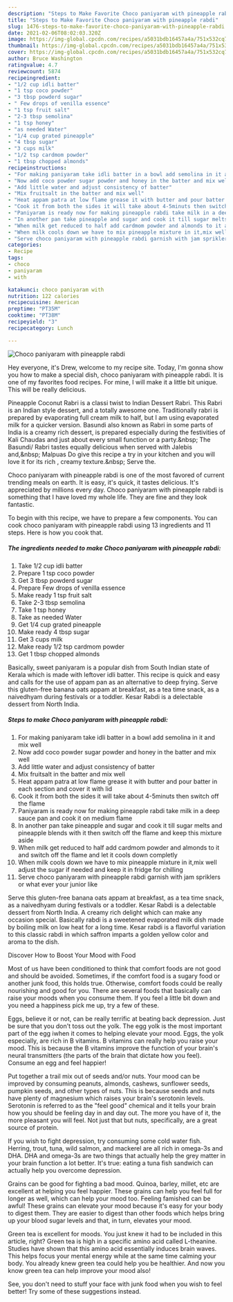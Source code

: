 ```yaml
---
description: "Steps to Make Favorite Choco paniyaram with pineapple rabdi"
title: "Steps to Make Favorite Choco paniyaram with pineapple rabdi"
slug: 1476-steps-to-make-favorite-choco-paniyaram-with-pineapple-rabdi
date: 2021-02-06T08:02:03.320Z
image: https://img-global.cpcdn.com/recipes/a5031bdb16457a4a/751x532cq70/choco-paniyaram-with-pineapple-rabdi-recipe-main-photo.jpg
thumbnail: https://img-global.cpcdn.com/recipes/a5031bdb16457a4a/751x532cq70/choco-paniyaram-with-pineapple-rabdi-recipe-main-photo.jpg
cover: https://img-global.cpcdn.com/recipes/a5031bdb16457a4a/751x532cq70/choco-paniyaram-with-pineapple-rabdi-recipe-main-photo.jpg
author: Bruce Washington
ratingvalue: 4.7
reviewcount: 5874
recipeingredient:
- "1/2 cup idli batter"
- "1 tsp coco powder"
- "3 tbsp powderd sugar"
- " Few drops of venilla essence"
- "1 tsp fruit salt"
- "2-3 tbsp semolina"
- "1 tsp honey"
- "as needed Water"
- "1/4 cup grated pineapple"
- "4 tbsp sugar"
- "3 cups milk"
- "1/2 tsp cardmom powder"
- "1 tbsp chopped almonds"
recipeinstructions:
- "For making paniyaram take idli batter in a bowl add semolina in it and mix well"
- "Now add coco powder sugar powder and honey in the batter and mix well"
- "Add little water and adjust consistency of batter"
- "Mix fruitsalt in the batter and mix well"
- "Heat appam patra at low flame grease it with butter and pour batter in each section and cover it with lid"
- "Cook it from both the sides it will take about 4-5minuts then switch off the flame"
- "Paniyaram is ready now for making pineapple rabdi take milk in a deep sauce pan and cook it on medium flame"
- "In another pan take pineapple and sugar and cook it till sugar melts and pineapple blends with it then switch off the flame and keep this mixture aside"
- "When milk get reduced to half add cardmom powder and almonds to it and switch off the flame and let it cools down completly"
- "When milk cools down we have to mix pineapple mixture in it,mix well adjust the sugar if needed and keep it in fridge for chilling"
- "Serve choco paniyaram with pineapple rabdi garnish with jam spriklers or what ever your junior like"
categories:
- Recipe
tags:
- choco
- paniyaram
- with

katakunci: choco paniyaram with 
nutrition: 122 calories
recipecuisine: American
preptime: "PT35M"
cooktime: "PT38M"
recipeyield: "3"
recipecategory: Lunch

---
```



![Choco paniyaram with pineapple rabdi](https://img-global.cpcdn.com/recipes/a5031bdb16457a4a/751x532cq70/choco-paniyaram-with-pineapple-rabdi-recipe-main-photo.jpg)

Hey everyone, it's Drew, welcome to my recipe site. Today, I'm gonna show you how to make a special dish, choco paniyaram with pineapple rabdi. It is one of my favorites food recipes. For mine, I will make it a little bit unique. This will be really delicious.

Pineapple Coconut Rabri is a classi twist to Indian Dessert Rabri. This Rabri is an Indian style dessert, and a totally awesome one. Traditionally rabri is prepared by evaporating full cream milk to half, but I am using evaporated milk for a quicker version. Basundi also known as Rabri in some parts of India is a creamy rich dessert, is prepared especially during the festivities of Kali Chaudas and just about every small function or a party.&amp;nbsp; The Basundi/ Rabri tastes equally delicious when served with Jalebis and,&amp;nbsp; Malpuas Do give this recipe a try in your kitchen and you will love it for its rich , creamy texture.&amp;nbsp; Serve the.

Choco paniyaram with pineapple rabdi is one of the most favored of current trending meals on earth. It is easy, it's quick, it tastes delicious. It's appreciated by millions every day. Choco paniyaram with pineapple rabdi is something that I have loved my whole life. They are fine and they look fantastic.


To begin with this recipe, we have to prepare a few components. You can cook choco paniyaram with pineapple rabdi using 13 ingredients and 11 steps. Here is how you cook that.

<!--inarticleads1-->

##### The ingredients needed to make Choco paniyaram with pineapple rabdi:

1. Take 1/2 cup idli batter
1. Prepare 1 tsp coco powder
1. Get 3 tbsp powderd sugar
1. Prepare  Few drops of venilla essence
1. Make ready 1 tsp fruit salt
1. Take 2-3 tbsp semolina
1. Take 1 tsp honey
1. Take as needed Water
1. Get 1/4 cup grated pineapple
1. Make ready 4 tbsp sugar
1. Get 3 cups milk
1. Make ready 1/2 tsp cardmom powder
1. Get 1 tbsp chopped almonds


Basically, sweet paniyaram is a popular dish from South Indian state of Kerala which is made with leftover idli batter. This recipe is quick and easy and calls for the use of appam pan as an alternative to deep frying. Serve this gluten-free banana oats appam at breakfast, as a tea time snack, as a naivedhyam during festivals or a toddler. Kesar Rabdi is a delectable dessert from North India. 

<!--inarticleads2-->

##### Steps to make Choco paniyaram with pineapple rabdi:

1. For making paniyaram take idli batter in a bowl add semolina in it and mix well
1. Now add coco powder sugar powder and honey in the batter and mix well
1. Add little water and adjust consistency of batter
1. Mix fruitsalt in the batter and mix well
1. Heat appam patra at low flame grease it with butter and pour batter in each section and cover it with lid
1. Cook it from both the sides it will take about 4-5minuts then switch off the flame
1. Paniyaram is ready now for making pineapple rabdi take milk in a deep sauce pan and cook it on medium flame
1. In another pan take pineapple and sugar and cook it till sugar melts and pineapple blends with it then switch off the flame and keep this mixture aside
1. When milk get reduced to half add cardmom powder and almonds to it and switch off the flame and let it cools down completly
1. When milk cools down we have to mix pineapple mixture in it,mix well adjust the sugar if needed and keep it in fridge for chilling
1. Serve choco paniyaram with pineapple rabdi garnish with jam spriklers or what ever your junior like


Serve this gluten-free banana oats appam at breakfast, as a tea time snack, as a naivedhyam during festivals or a toddler. Kesar Rabdi is a delectable dessert from North India. A creamy rich delight which can make any occasion special. Basically rabdi is a sweetened evaporated milk dish made by boiling milk on low heat for a long time. Kesar rabdi is a flavorful variation to this classic rabdi in which saffron imparts a golden yellow color and aroma to the dish. 

Discover How to Boost Your Mood with Food


Most of us have been conditioned to think that comfort foods are not good and should be avoided. Sometimes, if the comfort food is a sugary food or another junk food, this holds true. Otherwise, comfort foods could be really nourishing and good for you. There are several foods that basically can raise your moods when you consume them. If you feel a little bit down and you need a happiness pick me up, try a few of these.

Eggs, believe it or not, can be really terrific at beating back depression. Just be sure that you don't toss out the yolk. The egg yolk is the most important part of the egg iwhen it comes to helping elevate your mood. Eggs, the yolk especially, are rich in B vitamins. B vitamins can really help you raise your mood. This is because the B vitamins improve the function of your brain's neural transmitters (the parts of the brain that dictate how you feel). Consume an egg and feel happier!

Put together a trail mix out of seeds and/or nuts. Your mood can be improved by consuming peanuts, almonds, cashews, sunflower seeds, pumpkin seeds, and other types of nuts. This is because seeds and nuts have plenty of magnesium which raises your brain's serotonin levels. Serotonin is referred to as the "feel good" chemical and it tells your brain how you should be feeling day in and day out. The more you have of it, the more pleasant you will feel. Not just that but nuts, specifically, are a great source of protein.

If you wish to fight depression, try consuming some cold water fish. Herring, trout, tuna, wild salmon, and mackerel are all rich in omega-3s and DHA. DHA and omega-3s are two things that actually help the grey matter in your brain function a lot better. It's true: eating a tuna fish sandwich can actually help you overcome depression. 

Grains can be good for fighting a bad mood. Quinoa, barley, millet, etc are excellent at helping you feel happier. These grains can help you feel full for longer as well, which can help your mood too. Feeling famished can be awful! These grains can elevate your mood because it's easy for your body to digest them. They are easier to digest than other foods which helps bring up your blood sugar levels and that, in turn, elevates your mood.

Green tea is excellent for moods. You just knew it had to be included in this article, right? Green tea is high in a specific amino acid called L-theanine. Studies have shown that this amino acid essentially induces brain waves. This helps focus your mental energy while at the same time calming your body. You already knew green tea could help you be healthier. And now you know green tea can help improve your mood also!

See, you don't need to stuff your face with junk food when you wish to feel better! Try  some  of  these  suggestions  instead.

